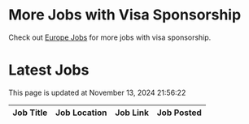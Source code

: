 # More Jobs with Visa Sponsorship

Check out [Europe Jobs](https://github.com/sureshparimi/europejobs#latest-jobs) for more jobs with visa sponsorship.

# Latest Jobs

This page is updated at November 13, 2024 21:56:22

| Job Title | Job Location | Job Link | Job Posted |
| --- | --- | --- | --- |
